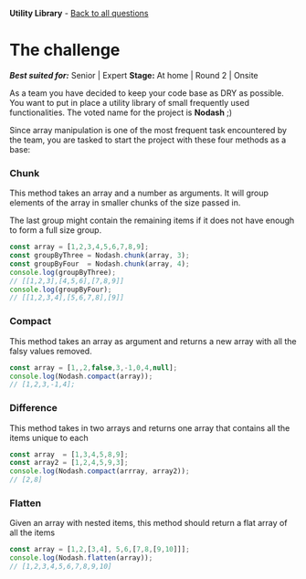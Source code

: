 **Utility Library** - [Back to all questions](toc.md)

# The challenge
**_Best suited for:_** Senior | Expert **Stage:** At home | Round 2 | Onsite

As a team you have decided to keep your code base as DRY as possible. You want to put in place a utility library of small frequently used functionalities. The voted name for the project is **Nodash** ;)

Since array manipulation is one of the most frequent task encountered by the team, you are tasked to start the project with these four methods as a base:

### **Chunk**
This method takes an array and a number as arguments. It will group elements of the array in smaller chunks of the size passed in. 

The last group might contain the remaining items if it does not have enough to form a full size group.
```javascript
const array = [1,2,3,4,5,6,7,8,9];
const groupByThree = Nodash.chunk(array, 3);
const groupByFour  = Nodash.chunk(array, 4);
console.log(groupByThree);
// [[1,2,3],[4,5,6],[7,8,9]]
console.log(groupByFour);
// [[1,2,3,4],[5,6,7,8],[9]]
```

### **Compact**
This method takes an array as argument and returns a new array with all the falsy values removed.
```javascript
const array = [1,,2,false,3,-1,0,4,null];
console.log(Nodash.compact(array));
// [1,2,3,-1,4];
```

### **Difference**
This method takes in two arrays and returns one array that contains all the items unique to each
```javascript
const array  = [1,3,4,5,8,9];
const array2 = [1,2,4,5,9,3];
console.log(Nodash.compact(arrray, array2));
// [2,8]
```

### **Flatten**
Given an array with nested items, this method should return a flat array of all the items
```javascript
const array = [1,2,[3,4], 5,6,[7,8,[9,10]]];
console.log(Nodash.flatten(array));
// [1,2,3,4,5,6,7,8,9,10]
```
   
